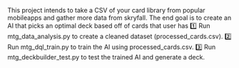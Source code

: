 This project intends to take a CSV of your card library from popular mobileapps and gather more data from skryfall. 
The end goal is to create an AI that picks an optimal deck based off of cards that user has
1️⃣ Run mtg_data_analysis.py to create a cleaned dataset (processed_cards.csv).
2️⃣ Run mtg_dql_train.py to train the AI using processed_cards.csv.
3️⃣ Run mtg_deckbuilder_test.py to test the trained AI and generate a deck.
